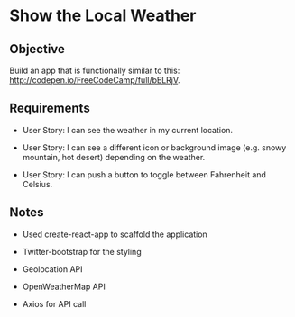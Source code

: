# Show the Local Weather

## Objective
Build an app that is functionally similar to this: http://codepen.io/FreeCodeCamp/full/bELRjV.

## Requirements
* User Story: I can see the weather in my current location.

* User Story: I can see a different icon or background image (e.g. snowy mountain, hot desert) depending on the weather.

* User Story: I can push a button to toggle between Fahrenheit and Celsius.

## Notes
* Used create-react-app to scaffold the application

* Twitter-bootstrap for the styling

* Geolocation API

* OpenWeatherMap API

* Axios for API call
